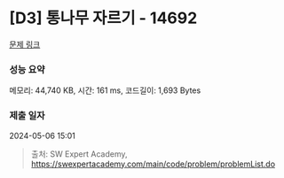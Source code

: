 # [D3] 통나무 자르기 - 14692 

[문제 링크](https://swexpertacademy.com/main/code/problem/problemDetail.do?contestProbId=AYJW0g-qlO8DFASv) 

### 성능 요약

메모리: 44,740 KB, 시간: 161 ms, 코드길이: 1,693 Bytes

### 제출 일자

2024-05-06 15:01



> 출처: SW Expert Academy, https://swexpertacademy.com/main/code/problem/problemList.do